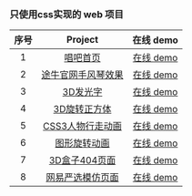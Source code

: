 
### 只使用css实现的 web 项目

| 序号 |                                            Project                                            |                                在线 demo                                 |
| :--: | :-------------------------------------------------------------------------------------------: | :----------------------------------------------------------------------: |
|  1   | [唱吧首页](https://github.com/eveningwater/my-web-projects/tree/master/CSS/1/) | [在线 demo](https://www.eveningwater.com/my-web-projects/CSS/1/) |
|  2   | [途牛官网手风琴效果](https://github.com/eveningwater/my-web-projects/tree/master/CSS/2/) | [在线 demo](https://www.eveningwater.com/my-web-projects/CSS/2/) |
|  3   | [3D发光字](https://github.com/eveningwater/my-web-projects/tree/master/CSS/3/) | [在线 demo](https://www.eveningwater.com/my-web-projects/CSS/3/) |
|  4   | [3D旋转正方体](https://github.com/eveningwater/my-web-projects/tree/master/CSS/4/) | [在线 demo](https://www.eveningwater.com/my-web-projects/CSS/4/) |
|  5   | [CSS3人物行走动画](https://github.com/eveningwater/my-web-projects/tree/master/CSS/5/) | [在线 demo](https://www.eveningwater.com/my-web-projects/CSS/5/) |
|  6   | [图形旋转动画](https://github.com/eveningwater/my-web-projects/tree/master/CSS/6/) | [在线 demo](https://www.eveningwater.com/my-web-projects/CSS/6/) |
|  7   | [3D盒子404页面](https://github.com/eveningwater/my-web-projects/tree/master/CSS/7/) | [在线 demo](https://www.eveningwater.com/my-web-projects/CSS/7/) |
|  8   | [网易严选模仿页面](https://github.com/eveningwater/my-web-projects/tree/master/CSS/8/) | [在线 demo](https://www.eveningwater.com/my-web-projects/CSS/8/) |